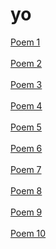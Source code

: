 <h1> yo </h1>
<a href="page1.html">Poem 1</a><br><br>
<a href="page2.html">Poem 2</a><br><br>
<a href="page3.html">Poem 3</a><br><br>
<a href="page4.html">Poem 4</a><br><br>
<a href="page5.html">Poem 5</a><br><br>
<a href="page6.html">Poem 6</a><br><br>
<a href="page7.html">Poem 7</a><br><br>
<a href="page8.html">Poem 8</a><br><br>
<a href="page9.html">Poem 9</a><br><br>
<a href="page10.html">Poem 10</a><br>
